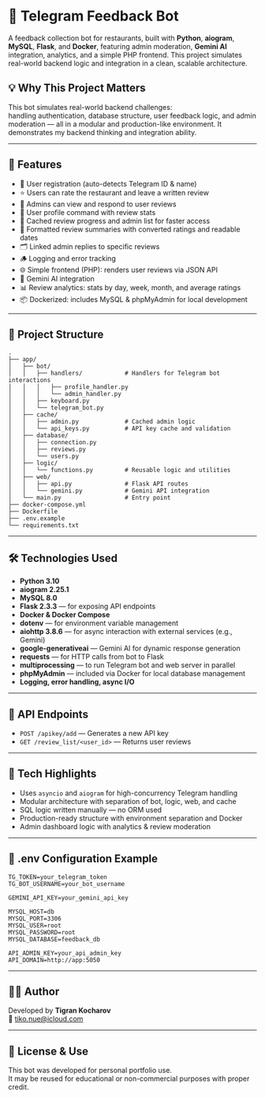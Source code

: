 # 📝 Telegram Feedback Bot

A feedback collection bot for restaurants, built with **Python**, **aiogram**, **MySQL**, **Flask**, and **Docker**, featuring admin moderation, **Gemini AI** integration, analytics, and a simple PHP frontend. 
This project simulates real-world backend logic and integration in a clean, scalable architecture.

## 💡 Why This Project Matters

This bot simulates real-world backend challenges:  
handling authentication, database structure, user feedback logic, and admin moderation — all in a modular and production-like environment. It demonstrates my backend thinking and integration ability.

---

## 🚀 Features

- 🔐 User registration (auto-detects Telegram ID & name)
- ⭐️ Users can rate the restaurant and leave a written review
- 👮 Admins can view and respond to user reviews
- 🧾 User profile command with review stats
- 🧠 Cached review progress and admin list for faster access
- 🧠 Formatted review summaries with converted ratings and readable dates
- 🗂️ Linked admin replies to specific reviews
- 🪵 Logging and error tracking
- 🌐 Simple frontend (PHP): renders user reviews via JSON API
- 🤖 Gemini AI integration
- 📊 Review analytics: stats by day, week, month, and average ratings
- 📦 Dockerized: includes MySQL & phpMyAdmin for local development

---

## 📂 Project Structure

```
.
├── app/
│   ├── bot/
│   │   ├── handlers/            # Handlers for Telegram bot interactions
│   │   │   ├── profile_handler.py
│   │   │   └── admin_handler.py
│   │   ├── keyboard.py
│   │   └── telegram_bot.py
│   ├── cache/
│   │   ├── admin.py             # Cached admin logic
│   │   └── api_keys.py          # API key cache and validation
│   ├── database/
│   │   ├── connection.py
│   │   ├── reviews.py
│   │   └── users.py
│   ├── logic/
│   │   └── functions.py         # Reusable logic and utilities
│   ├── web/
│   │   ├── api.py               # Flask API routes
│   │   └── gemini.py            # Gemini API integration
│   └── main.py                  # Entry point
├── docker-compose.yml
├── Dockerfile
├── .env.example
└── requirements.txt
```

---

## 🛠️ Technologies Used

- **Python 3.10**
- **aiogram 2.25.1**
- **MySQL 8.0**
- **Flask 2.3.3** — for exposing API endpoints
- **Docker & Docker Compose**
- **dotenv** — for environment variable management
- **aiohttp 3.8.6** — for async interaction with external services (e.g., Gemini)
- **google-generativeai** — Gemini AI for dynamic response generation
- **requests** — for HTTP calls from bot to Flask
- **multiprocessing** — to run Telegram bot and web server in parallel
- **phpMyAdmin** — included via Docker for local database management
- **Logging, error handling, async I/O**

---

## 🔌 API Endpoints

- `POST /apikey/add` — Generates a new API key  
- `GET /review_list/<user_id>` — Returns user reviews  

---

## 🧠 Tech Highlights

- Uses `asyncio` and `aiogram` for high-concurrency Telegram handling  
- Modular architecture with separation of bot, logic, web, and cache  
- SQL logic written manually — no ORM used  
- Production-ready structure with environment separation and Docker  
- Admin dashboard logic with analytics & review moderation

---

## 🧾 .env Configuration Example

```env
TG_TOKEN=your_telegram_token
TG_BOT_USERNAME=your_bot_username

GEMINI_API_KEY=your_gemini_api_key

MYSQL_HOST=db
MYSQL_PORT=3306
MYSQL_USER=root
MYSQL_PASSWORD=root
MYSQL_DATABASE=feedback_db

API_ADMIN_KEY=your_api_admin_key
API_DOMAIN=http://app:5050
```

---

## 👨‍💻 Author

Developed by **Tigran Kocharov**  
📧 tiko.nue@icloud.com

---

## 📄 License & Use

This bot was developed for personal portfolio use.  
It may be reused for educational or non-commercial purposes with proper credit.